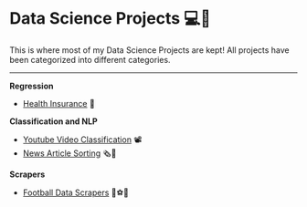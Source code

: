 # Data Science Projects 💻🧪

This is where most of my Data Science Projects are kept! All projects have been categorized into different categories. <hr>
<b>Regression</b>
- [Health Insurance](https://github.com/rajatrc1705/DataScienceProjects/tree/main/Insurance) 🏥

<b>Classification and NLP</b>
- [Youtube Video Classification](https://github.com/rajatrc1705/DS_ML_Projects/tree/main/Youtube%20Classification) 📽
- [News Article Sorting](https://github.com/rajatrc1705/News-Article-Sorting) 🗞️📰

<b>Scrapers</b>
- [Football Data Scrapers](https://github.com/rajatrc1705/Football-Scrapers) 🥅⚽🦶
